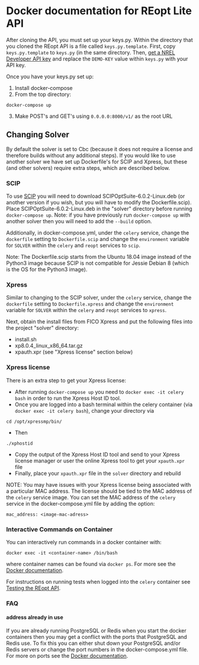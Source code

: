 # Docker documentation for REopt Lite API
After cloning the API, you must set up your keys.py.
Within the directory that you cloned the REopt API is a file called `keys.py.template`. First, copy `keys.py.template` to `keys.py` (in the same directory.
Then, [get a NREL Developer API key](https://developer.nrel.gov/signup/) and replace the `DEMO-KEY` value within `keys.py` with your API key.


Once you have your keys.py set up:
1. Install docker-compose
2. From the top directory:
```
docker-compose up
```
3. Make POST's and GET's using `0.0.0.0:8000/v1/` as the root URL

## Changing Solver
By default the solver is set to Cbc (because it does not require a license and therefore builds without any additional steps).
If you would like to use another solver we have set up Dockerfile's for SCIP and Xpress, but these (and other solvers) require extra steps, which are described below.

### SCIP
To use [SCIP](https://scip.zib.de/) you will need to download SCIPOptSuite-6.0.2-Linux.deb (or another version if you wish, but you will have to modify the Dockerfile.scip).
Place SCIPOptSuite-6.0.2-Linux.deb in the "solver" directory before running `docker-compose up`.
Note: if you have previously run `docker-compose up` with another solver then you will need to add the `--build` option.

Additionally, in docker-compose.yml, under the `celery` service, change the `dockerfile` setting to `Dockerfile.scip`
and change the `environment` variable for `SOLVER` within the `celery` and `reopt` services to `scip`.

Note: The Dockerfile.scip starts from the Ubuntu 18.04 image instead of the Python3 image because SCIP is not compatible for Jessie Debian 8 (which is the OS for the Python3 image).

### Xpress
Similar to changing to the SCIP solver, under the `celery` service, change the `dockerfile` setting to `Dockerfile.xpress`
and change the `environment` variable for `SOLVER` within the `celery` and `reopt` services to `xpress`.

Next, obtain the install files from FICO Xpress and put the following files into the project "solver" directory:
- install.sh
- xp8.0.4_linux_x86_64.tar.gz
- xpauth.xpr (see "Xpress license" section below)

### Xpress license
There is an extra step to get your Xpress license:
- After running `docker-compose up` you need to `docker exec -it celery bash` in order to run the Xpress Host ID tool.
- Once you are logged into a bash terminal within the celery container (via `docker exec -it celery bash`), change your directory via
```
cd /opt/xpressmp/bin/
```
- Then
```
./xphostid
```
- Copy the output of the Xpress Host ID tool and send to your Xpress license manager or user the online Xpress tool to get your `xpauth.xpr` file
- Finally, place your `xpauth.xpr` file in the `solver` directory and rebuild

NOTE: You may have issues with your Xpress license being associated with a particular MAC address. The license should be tied to the MAC address of the `celery` service image.
You can set the MAC address of the `celery` service in the docker-compose.yml file by adding the option:
```
mac_address: <image-mac-adress>
```


### Interactive Commands on Container 

You can interactively run commands in a docker container with:

```
docker exec -it <container-name> /bin/bash
```
where container names can be found via `docker ps`. For more see the [Docker documentation](https://docs.docker.com/).

For instructions on running tests when logged into the `celery` container see [Testing the REopt API](https://github.com/NREL/reopt_api/wiki/Testing-the-REopt-API).


### FAQ

#### address already in use
If you are already running PostgreSQL or Redis when you start the docker containers then you may get a conflict with the ports that PostgreSQL and Redis use. To fix this you can either shut down your PostgreSQL and/or Redis servers or change the port numbers in the docker-compose.yml file. For more on ports see the [Docker documentation](https://docs.docker.com/).
